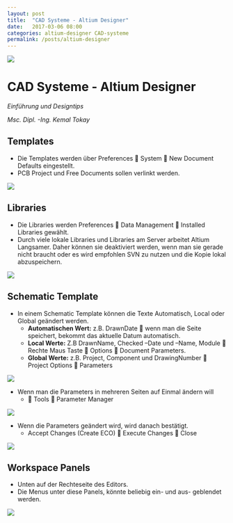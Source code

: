 ```yaml
---
layout: post
title:  "CAD Systeme - Altium Designer"
date:   2017-03-06 08:00
categories: altium-designer CAD-systeme
permalink: /posts/altium-designer
---
```


![](https://hakandilek.github.io/layout-pcb.de/static/img/2017-03-06/0.AltiumDesigner.png)
# CAD Systeme - Altium Designer
*Einführung und Designtips*

*Msc. Dipl. -Ing. Kemal Tokay*


## Templates

 * Die Templates werden über Preferences  System  New Document Defaults eingestellt.
 * PCB Project und Free Documents sollen verlinkt werden.

![](https://hakandilek.github.io/layout-pcb.de/static/img/2017-03-06/1.Templates.png)

## Libraries

 * Die Libraries werden Preferences  Data Management  Installed Libraries gewählt.
 * Durch viele lokale Libraries und Libraries am Server arbeitet Altium Langsamer. Daher können sie deaktiviert werden, wenn man sie gerade nicht braucht oder es wird empfohlen SVN zu nutzen und die Kopie lokal abzuspeichern.

![](https://hakandilek.github.io/layout-pcb.de/static/img/2017-03-06/2.Libraries.png)

## Schematic Template

 * In einem Schematic Template können die Texte Automatisch, Local oder Global geändert werden.
   * **Automatischen Wert:** z.B. DrawnDate 
 wenn man die Seite speichert, bekommt das aktuelle Datum automatisch.
   * **Local Werte:** Z.B DrawnName, Checked –Date  und –Name, Module
 Rechte Maus Taste  Options  Document Parameters.
   * **Global Werte:** z.B. Project, Component und DrawingNumber
 Project Options  Parameters

![](https://hakandilek.github.io/layout-pcb.de/static/img/2017-03-06/3.SchematicTemplate.png)

  * Wenn man die Parameters in mehreren Seiten auf Einmal ändern will
    *  Tools  Parameter Manager

![](https://hakandilek.github.io/layout-pcb.de/static/img/2017-03-06/3.SchematicTemplate2.png)

  * Wenn die Parameters geändert wird, wird danach bestätigt.  
    * Accept Changes (Create ECO)  Execute Changes  Close

![](https://hakandilek.github.io/layout-pcb.de/static/img/2017-03-06/3.SchematicTemplate3.png)

 ## Workspace Panels

  * Unten auf der Rechteseite des Editors.
  * Die Menus unter diese Panels, könnte beliebig ein- und aus- geblendet werden.

![](https://hakandilek.github.io/layout-pcb.de/static/img/2017-03-06/4.WorkspacePanels.png)
